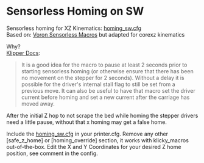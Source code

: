 # Sensorless Homing on SW

Sensorless homing for XZ Kinematics:
[homing_sw.cfg](homing_sw.cfg)  
Based on: [Voron Sensorless Macros](https://docs.vorondesign.com/community/howto/clee/sensorless_xy_homing.html#homing-macros) but adapted for corexz kinematics  

Why?  
[Klipper Docs](https://www.klipper3d.org/TMC_Drivers.html#using-macros-when-homing): 
>It is a good idea for the macro to pause at least 2 seconds prior to starting sensorless homing (or otherwise ensure that there has been no movement on the stepper for 2 seconds). Without a delay it is possible for the driver's internal stall flag to still be set from a previous move.
It can also be useful to have that macro set the driver current before homing and set a new current after the carriage has moved away.

After the initial Z hop to not scrape the bed while homing the stepper drivers need a little pause, without that x homing may get a false home. 

Include the [homing_sw.cfg](homing_sw.cfg) in your printer.cfg. 
Remove any other [safe_z_home] or [homing_override] section, it works with klicky_macros out-of-the-box.
Edit the X and Y Coordinates for your desired Z home position, see comment in the config.
